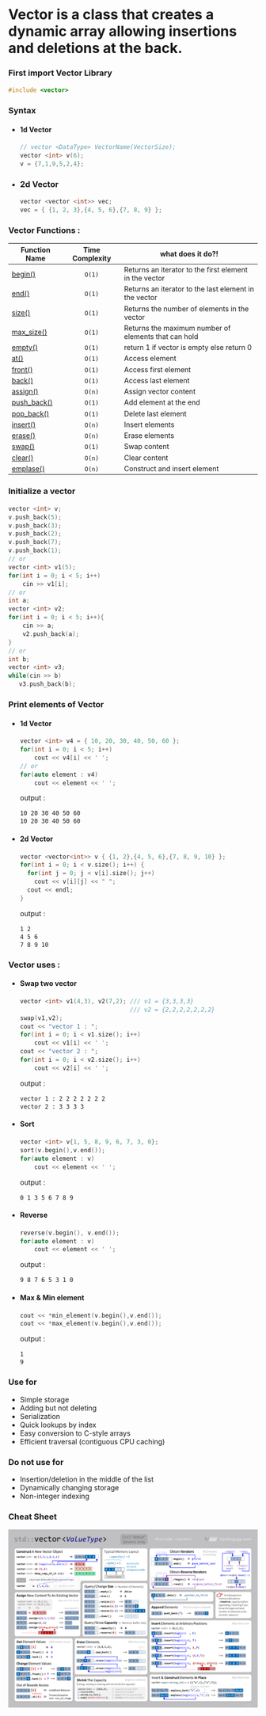 # **Vector** is a class that creates a dynamic array allowing insertions and deletions at the back.

### First import Vector Library
```cpp
#include <vector>
```

### Syntax 
  - #### 1d Vector
    ```cpp
    // vector <DataType> VectorName(VectorSize);
    vector <int> v(6);
    v = {7,1,9,5,2,4};
    ```
  - ### 2d Vector
    ```cpp
    vector <vector <int>> vec;
    vec = { {1, 2, 3},{4, 5, 6},{7, 8, 9} };
    ```
  
### Vector Functions :
| Function Name | Time Complexity | what does it do?! |
|--------------|:-----------------:|----------------------|
|[begin()](https://www.geeksforgeeks.org/vectorbegin-vectorend-c-stl/) | `O(1)` | Returns an iterator to the first element in the vector |
|[end()](https://www.geeksforgeeks.org/vectorbegin-vectorend-c-stl/) | `O(1)` | Returns an iterator to the last element in the vector |
|[size()](https://cplusplus.com/reference/vector/vector/size/) | `O(1)` | Returns the number of elements in the vector |
|[max_size()](https://www.geeksforgeeks.org/vector-max_size-function-in-c-stl/) | `O(1)` |  Returns the maximum number of elements that can hold |
|[empty()](https://cplusplus.com/reference/vector/vector/empty/) | `O(1)` | return 1 if vector is empty else return 0 |
|[at()](https://www.javatpoint.com/cpp-vector-at-function) | `O(1)` | Access element |
|[front()](https://www.javatpoint.com/cpp-vector-front-function) | `O(1)` |  Access first element |
|[back()](https://www.javatpoint.com/cpp-vector-back-function)  | `O(1)` | Access last element |
|[assign()](https://www.geeksforgeeks.org/vector-assign-in-c-stl/) | `O(n)` |  Assign vector content | 
|[push_back()](https://cplusplus.com/reference/vector/vector/push_back/) | `O(1)` |  Add element at the end |
|[pop_back()](https://www.javatpoint.com/cpp-vector-pop-back-function) | `O(1)` |  Delete last element |
|[insert()](https://www.javatpoint.com/cpp-vector-insert-function) | `O(n)` | Insert elements |
|[erase()](https://cplusplus.com/reference/vector/vector/erase/) | `O(n)` | Erase elements |
|[swap()](https://www.geeksforgeeks.org/vectorat-vectorswap-c-stl/) | `O(1)` |  Swap content |
|[clear()](https://www.geeksforgeeks.org/vector-erase-and-clear-in-cpp/) | `O(n)` | Clear content |
|[emplase()](https://cplusplus.com/reference/vector/vector/emplace/) | `O(n)` |  Construct and insert element |

### Initialize a vector
  ```cpp
  vector <int> v;
  v.push_back(5);
  v.push_back(3);
  v.push_back(2);
  v.push_back(7);
  v.push_back(1);
  // or
  vector <int> v1(5);
  for(int i = 0; i < 5; i++)
      cin >> v1[i];
  // or
  int a;
  vector <int> v2;
  for(int i = 0; i < 5; i++){
      cin >> a;
      v2.push_back(a);
  }
  // or
  int b;
  vector <int> v3;
  while(cin >> b)
     v3.push_back(b);
  ```
### Print elements of Vector
  - #### 1d Vector
    ```cpp
    vector <int> v4 = { 10, 20, 30, 40, 50, 60 };
    for(int i = 0; i < 5; i++)
        cout << v4[i] << ' ';
    // or
    for(auto element : v4)
        cout << element << ' '; 
    ```
    output : 
    ```
    10 20 30 40 50 60 
    10 20 30 40 50 60 
    ```
  - #### 2d Vector
    ```cpp
    vector <vector<int>> v { {1, 2},{4, 5, 6},{7, 8, 9, 10} };
    for(int i = 0; i < v.size(); i++) {
      for(int j = 0; j < v[i].size(); j++)
        cout << v[i][j] << " ";
      cout << endl;
    }
     ```
    output : 
    ```
    1 2
    4 5 6
    7 8 9 10
    ```
### Vector uses :
  - #### Swap two vector
    ```cpp
    vector <int> v1(4,3), v2(7,2); /// v1 = {3,3,3,3}
                                   /// v2 = {2,2,2,2,2,2,2}
    swap(v1,v2);
    cout << "vector 1 : ";
    for(int i = 0; i < v1.size(); i++)
        cout << v1[i] << ' ';
    cout << "vector 2 : ";
    for(int i = 0; i < v2.size(); i++)
        cout << v2[i] << ' ';
    ```
    output : 
    ```
    vector 1 : 2 2 2 2 2 2 2
    vector 2 : 3 3 3 3
    ```
  - #### Sort
    ```cpp
    vector <int> v{1, 5, 8, 9, 6, 7, 3, 0};
    sort(v.begin(),v.end());
    for(auto element : v)
        cout << element << ' ';
    ```
    output : 
    ```
    0 1 3 5 6 7 8 9
    ```    
  - #### Reverse
    ```cpp
    reverse(v.begin(), v.end());
    for(auto element : v)
        cout << element << ' ';
    ```
    output : 
    ```
    9 8 7 6 5 3 1 0
    ```
  - #### Max & Min element
    ```cpp
    cout << *min_element(v.begin(),v.end());
    cout << *max_element(v.begin(),v.end()); 
    ```
    output : 
    ```
    1
    9
    ```

### Use for
  - Simple storage
  - Adding but not deleting
  - Serialization
  - Quick lookups by index
  - Easy conversion to C-style arrays
  - Efficient traversal (contiguous CPU caching)

### Do not use for
  - Insertion/deletion in the middle of the list
  - Dynamically changing storage
  - Non-integer indexing

### Cheat Sheet
![VectorCheatSheeet](../Images/vector.png)

